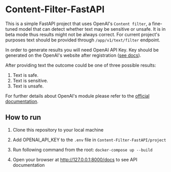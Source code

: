 # Content-Filter-FastAPI
This is a simple FastAPI project that uses OpenAI's `Content filter`, a fine-tuned model that can detect whether text may
be sensitive or unsafe. It is in beta mode thus results might not be always correct. For current project's purposes text should be provided through `/app/v1/text/filter` endpoint. 

In order to generate results you will need OpenAI API Key. Key should be generated on the OpenAI's website after registration ([see docs](https://beta.openai.com/docs/api-reference/authentication)). 

After providing text the outcome could be one of three possible results: 
1. Text is safe.
2. Text is sensitive.
3. Text is unsafe.

For further details about OpenAI's module please refer to the [official documentation](https://beta.openai.com/docs/engines/content-filter).


## How to run

1. Clone this repository to your local machine

2. Add OPENAI_API_KEY to the `.env` file in `Content-Filter-FastAPI/project` 

3. Run following command from the root: `docker-compose up --build`

4. Open your browser at http://127.0.0.1:8000/docs to see API documentation